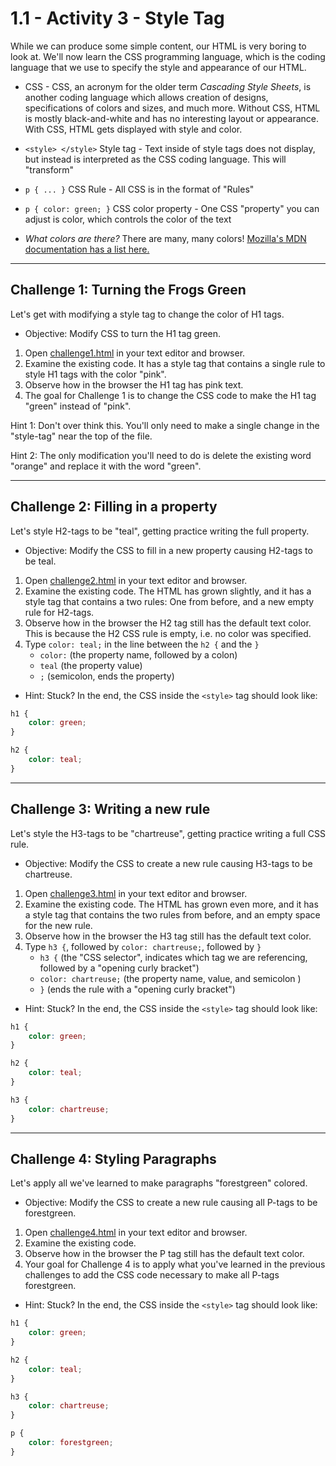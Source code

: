 # 1.1 - Activity 3 - Style Tag

While we can produce some simple content, our HTML is very boring to look at.
We'll now learn the CSS programming language, which is the coding language that
we use to specify the style and appearance of our HTML.

- CSS - CSS, an acronym for the older term *Cascading Style Sheets*, is
  another coding language which allows creation of designs, specifications of
  colors and sizes, and much more. Without CSS, HTML is mostly black-and-white
  and has no interesting layout or appearance. With CSS, HTML gets displayed
  with style and color.

- `<style> </style>` Style tag - Text inside of style tags does not display,
  but instead is interpreted as the CSS coding language. This will "transform"


- `p { ... }` CSS Rule - All CSS is in the format of "Rules"

- `p { color: green; }` CSS color property - One CSS "property" you can adjust
  is color, which controls the color of the text

- *What colors are there?* There are many, many colors! [Mozilla's MDN
  documentation has a list here.](https://developer.mozilla.org/en-US/docs/Web/CSS/named-color)


-------------


Challenge 1: Turning the Frogs Green
----------------------------------

Let's get with modifying a style tag to change the color of H1 tags.

* Objective: Modify CSS to turn the H1 tag green.

1. Open [challenge1.html](./challenge1.html) in your text editor and browser.
2. Examine the existing code. It has a style tag that contains a single rule to
style H1 tags with the color "pink".
3. Observe how in the browser the H1 tag has pink text.
4. The goal for Challenge 1 is to change the CSS code to make the H1 tag
"green" instead of "pink".

Hint 1: Don't over think this. You'll only need to make a single change in the
"style-tag" near the top of the file.

Hint 2: The only modification you'll need to do is delete the existing word
"orange" and replace it with the word "green".


-------------


Challenge 2: Filling in a property
----------------------------------

Let's style H2-tags to be "teal", getting practice writing the full property.

* Objective: Modify the CSS to fill in a new property causing H2-tags to be teal.

1. Open [challenge2.html](./challenge2.html) in your text editor and browser.
2. Examine the existing code. The HTML has grown slightly, and it has a style
tag that contains a two rules: One from before, and a new empty rule for
H2-tags.
3. Observe how in the browser the H2 tag still has the default text color. This
is because the H2 CSS rule is empty, i.e. no color was specified.
4. Type `color: teal;` in the line between the `h2 {` and the `}`
    - `color:` (the property name, followed by a colon)
    - `teal` (the property value)
    - `;` (semicolon, ends the property)

- Hint: Stuck? In the end, the CSS inside the `<style>` tag should look like:

```css
h1 {
    color: green;
}

h2 {
    color: teal;
}
```




-------------



Challenge 3: Writing a new rule
----------------------------------

Let's style the H3-tags to be "chartreuse", getting practice writing a full CSS
rule.

* Objective: Modify the CSS to create a new rule causing H3-tags to be
  chartreuse.

1. Open [challenge3.html](./challenge3.html) in your text editor and browser.
2. Examine the existing code. The HTML has grown even more, and it has a style
tag that contains the two rules from before, and an empty space for the new
rule.
3. Observe how in the browser the H3 tag still has the default text color.
4. Type `h3 {`, followed by `color: chartreuse;`, followed by `}`
    - `h3 {` (the "CSS selector", indicates which tag we are referencing,
      followed by a "opening curly bracket")
    - `color: chartreuse;` (the property name, value, and semicolon )
    - `}` (ends the rule with a "opening curly bracket")

- Hint: Stuck? In the end, the CSS inside the `<style>` tag should look like:

```css
h1 {
    color: green;
}

h2 {
    color: teal;
}

h3 {
    color: chartreuse;
}
```


-------------



Challenge 4: Styling Paragraphs
----------------------------------

Let's apply all we've learned to make paragraphs "forestgreen" colored.

* Objective: Modify the CSS to create a new rule causing all P-tags to be forestgreen.

1. Open [challenge4.html](./challenge4.html) in your text editor and browser.
2. Examine the existing code.
3. Observe how in the browser the P tag still has the default text color.
4. Your goal for Challenge 4 is to apply what you've learned in the previous
challenges to add the CSS code necessary to make all P-tags forestgreen.

- Hint: Stuck? In the end, the CSS inside the `<style>` tag should look like:

```css
h1 {
    color: green;
}

h2 {
    color: teal;
}

h3 {
    color: chartreuse;
}

p {
    color: forestgreen;
}
```

